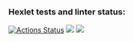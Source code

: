 ### Hexlet tests and linter status:
[![Actions Status](https://github.com/mighty-mlrisen/java-project-61/workflows/hexlet-check/badge.svg)](https://github.com/mighty-mlrisen/java-project-61/actions)
<a href="https://codeclimate.com/github/mighty-mlrisen/java-project-61/maintainability"><img src="https://api.codeclimate.com/v1/badges/f6c9a73fccb060ff433d/maintainability" /></a>
<a href="https://asciinema.org/a/u1lzgA8PLf8S1FK63nodhOqDH" target="_blank"><img src="https://asciinema.org/a/u1lzgA8PLf8S1FK63nodhOqDH.svg" /></a>
